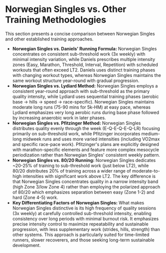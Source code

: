 # Norwegian Singles vs. Other Training Methodologies

This section presents a concise comparison between Norwegian Singles and other established training approaches.

*   **Norwegian Singles vs. Daniels' Running Formula:** Norwegian Singles concentrates on consistent sub-threshold work (3x weekly) with minimal intensity variation, while Daniels prescribes multiple intensity zones (Easy, Marathon, Threshold, Interval, Repetition) with scheduled workouts that often exceed LT2. Daniels uses distinct training phases with changing workout types, whereas Norwegian Singles maintains the same workout structure year-round with gradual progression.
*   **Norwegian Singles vs. Lydiard Method:** Norwegian Singles employs a consistent year-round approach with sub-threshold as the primary quality intensity, while Lydiard uses sequential training phases (aerobic base → hills → speed → race-specific). Norwegian Singles maintains moderate long runs (75-90 mins for 5k-HM) at easy pace, whereas Lydiard emphasizes very long aerobic runs during base phase followed by increasing anaerobic work in later phases.
*   **Norwegian Singles vs. Pfitzinger Method:** Norwegian Singles distributes quality evenly through the week (E-Q-E-Q-E-Q-LR) focusing primarily on sub-threshold work, while Pfitzinger incorporates medium-long midweek runs and uses more varied intensities (including VO2max and specific race-pace work). Pfitzinger's plans are explicitly designed with marathon-specific elements and feature more complex mesocycle periodization rather than Norwegian Singles' consistent weekly pattern.
*   **Norwegian Singles vs. 80/20 Running:** Norwegian Singles dedicates ~20-25% of training to sub-threshold work (just below LT2), while 80/20 distributes 20% of training across a wider range of moderate-to-high intensities with significant work above LT2. The key difference is that Norwegian Singles concentrates quality in a narrow intensity band (high Zone 3/low Zone 4) rather than employing the polarized approach of 80/20 which emphasizes separation between easy (Zone 1-2) and hard (Zone 4-5) work.
*   **Key Differentiating Factors of Norwegian Singles:** What makes Norwegian Singles distinctive is its high frequency of quality sessions (3x weekly) at carefully controlled sub-threshold intensity, enabling consistency over long periods with minimal burnout risk. It emphasizes precise intensity control to maximize repeatability and sustainable progression, with less supplementary work (strides, hills, strength) than other systems. This approach is particularly suited for time-limited runners, slower recoverers, and those seeking long-term sustainable development.
